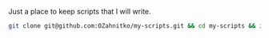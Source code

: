 Just a place to keep scripts that I will write.

```bash
git clone git@github.com:OZahnitko/my-scripts.git && cd my-scripts && init
```
